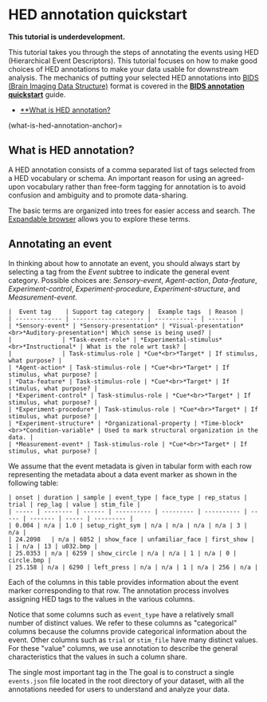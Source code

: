 # HED annotation quickstart

**This tutorial is underdevelopment.**

This tutorial takes you through the steps of annotating the events
using HED (Hierarchical Event Descriptors).
This tutorial focuses on how to make good choices of HED annotations
to make your data usable for downstream analysis.
The mechanics of putting your selected HED annotations into
[BIDS (Brain Imaging Data Structure)](https://bids.neuroimaging.io/) format
is covered in the [**BIDS annotation quickstart**](./BidsAnnotationQuickstart.md) guide.

* [**What is HED annotation?](what-is-hed-annotation-anchor)

(what-is-hed-annotation-anchor)=
## What is HED annotation?

A HED annotation consists of a comma separated list of tags selected from
a HED vocabulary or schema.
An important reason for using an agreed-upon vocabulary rather than
free-form tagging for annotation is to avoid confusion and ambiguity
and to promote data-sharing.

The basic terms are organized into trees for easier access and search.
The [Expandable browser](https://www.hedtags.org/display_hed.html) allows
you to explore these terms.

## Annotating an event
In thinking about how to annotate an event, you should always start
by selecting a tag from the *Event* subtree to indicate the general event category.
Possible choices are: *Sensory-event*, *Agent-action*, *Data-feature*, *Experiment-control*,
*Experiment-procedure*, *Experiment-structure*, and *Measurement-event*.

```{admonition} Standard HED tag selections for minimal annotation
|  Event tag    | Support tag category |  Example tags  | Reason | 
| ------------- | -------------------- | ------------ | ------ |
| *Sensory-event* | *Sensory-presentation* | *Visual-presentation*<br>*Auditory-presentation*| Which sense is being used? | 
|              | *Task-event-role* | *Experimental-stimulus*<br>*Instructional* | What is the role wrt task? | 
|              | Task-stimulus-role | *Cue*<br>*Target* | If stimulus, what purpose? | 
| *Agent-action* | Task-stimulus-role | *Cue*<br>*Target* | If stimulus, what purpose? | 
| *Data-feature* | Task-stimulus-role | *Cue*<br>*Target* | If stimulus, what purpose? | 
| *Experiment-control* | Task-stimulus-role | *Cue*<br>*Target* | If stimulus, what purpose? | 
| *Experiment-procedure* | Task-stimulus-role | *Cue*<br>*Target* | If stimulus, what purpose? | 
| *Experiment-structure* | *Organizational-property | *Time-block*<br>*Condition-variable* | Used to mark structural organization in the data. | 
| *Measurement-event* | Task-stimulus-role | *Cue*<br>*Target* | If stimulus, what purpose? | 
```



We assume that the event metadata is given in tabular form with each row
representing the metadata about a data event marker as shown in the following table:


````{admonition} A simplified excerpt from an event file.
| onset	| duration | sample | event_type | face_type | rep_status | trial | rep_lag | value | stim_file |
| ----- | -------- | ------ | ---------- | --------- | ---------- | ----- | ------- | ----- | --------- |
| 0.004 | n/a | 1.0 | setup_right_sym | n/a | n/a | n/a | n/a | 3 | n/a |
| 24.2098	| n/a | 6052 | show_face | unfamiliar_face | first_show | 1 | n/a | 13 | u032.bmp |
| 25.0353 | n/a | 6259 | show_circle | n/a | n/a | 1 | n/a | 0 | circle.bmp |
| 25.158 | n/a | 6290 | left_press | n/a | n/a | 1 | n/a | 256 | n/a |
````

Each of the columns in this table provides information about the event marker
corresponding to that row.
The annotation process involves assigning HED tags to the values in the
various columns.

Notice that some columns such as `event_type` have a relatively small number of distinct values.
We refer to these columns as "categorical" columns because the columns
provide categorical information about the event.
Other columns such as `trial` or `stim_file` have many distinct values.
For these "value" columns, we use annotation to describe the general
characteristics that the values in such a column share.


The single most important tag in the
The goal is to construct a single `events.json` file located in the root directory
of your dataset, with all the annotations needed for users to understand and
analyze your data.